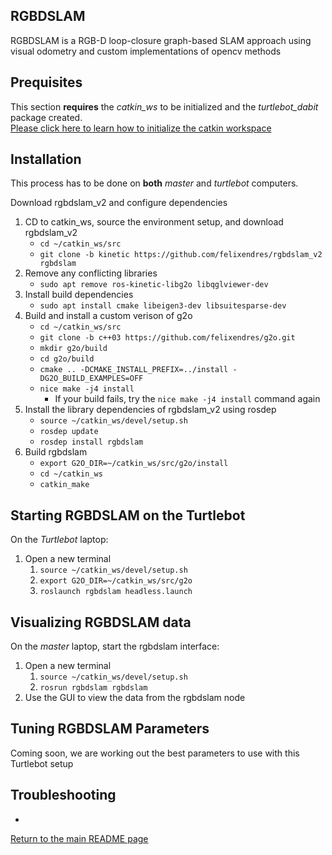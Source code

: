 ## RGBDSLAM
RGBDSLAM is a RGB-D loop-closure graph-based SLAM approach using visual odometry and custom implementations of opencv methods

## Prequisites
This section **requires** the *catkin_ws* to be initialized and the *turtlebot_dabit* package created.  
[Please click here to learn how to initialize the catkin workspace](08-Catkin_Workspace.md)

## Installation
This process has to be done on __both__ _master_ and _turtlebot_ computers.  

Download rgbdslam_v2 and configure dependencies
1. CD to catkin_ws, source the environment setup, and download rgbdslam_v2
    * `cd ~/catkin_ws/src`
    * `git clone -b kinetic https://github.com/felixendres/rgbdslam_v2 rgbdslam`
2. Remove any conflicting libraries
    * `sudo apt remove ros-kinetic-libg2o libqglviewer-dev`
3. Install build dependencies
    * `sudo apt install cmake libeigen3-dev libsuitesparse-dev`
3. Build and install a custom verison of g2o
    * `cd ~/catkin_ws/src`
    * `git clone -b c++03 https://github.com/felixendres/g2o.git`
    * `mkdir g2o/build`
    * `cd g2o/build`
    * `cmake .. -DCMAKE_INSTALL_PREFIX=../install -DG2O_BUILD_EXAMPLES=OFF`
    * `nice make -j4 install`
      * If your build fails, try the `nice make -j4 install` command again
4. Install the library dependencies of rgbdslam_v2 using rosdep
    * `source ~/catkin_ws/devel/setup.sh`
    * `rosdep update`
    * `rosdep install rgbdslam`
5. Build rgbdslam
    * `export G2O_DIR=~/catkin_ws/src/g2o/install`
    * `cd ~/catkin_ws`
    * `catkin_make`

## Starting RGBDSLAM on the Turtlebot
On the _Turtlebot_ laptop:  
1. Open a new terminal
    1. `source ~/catkin_ws/devel/setup.sh`
    2. `export G2O_DIR=~/catkin_ws/src/g2o`
    3. `roslaunch rgbdslam headless.launch`

## Visualizing RGBDSLAM data
On the _master_ laptop, start the rgbdslam interface:
1. Open a new terminal
    1. `source ~/catkin_ws/devel/setup.sh`
    2. `rosrun rgbdslam rgbdslam`
2. Use the GUI to view the data from the rgbdslam node

## Tuning RGBDSLAM Parameters
Coming soon, we are working out the best parameters to use with this Turtlebot setup


## Troubleshooting
-

 

[Return to the main README page](/README.md)
